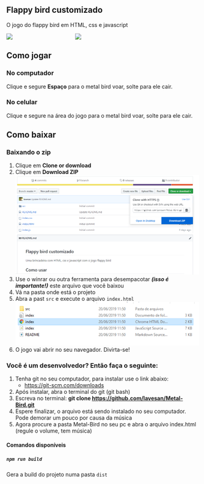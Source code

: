 ## Flappy bird customizado

O jogo do flappy bird em HTML, css e javascript

<div style="display: flex; flex-flow: row nowrap;">
   <img width="180" src="https://valderyportfolio.s3.amazonaws.com/projetos/metal-bird-mobile.jpeg" />
   <img width="180" src="https://valderyportfolio.s3.amazonaws.com/projetos/metal-bird-web.png" />
</div>

## Como jogar

### No computador
Clique e segure **Espaço** para o metal bird voar, solte para ele cair.

### No celular
Clique e segure na área do jogo para o metal bird voar, solte para ele cair.

## Como baixar

### Baixando o zip

1. Clique em **Clone or download** 
2. Clique em **Download ZIP**
![Imagem mostrando download do zip](./src/assets/metal-bird-screen-shot.png)
3. Use o winrar ou outra ferramenta para desempacotar ***(isso é importante!)*** este arquivo que você baixou
4. Vá na pasta onde está o projeto
5. Abra a past `src` e execute o arquivo `index.html`<br />
![Imagem mostrando o index.html](./src/assets/index.html-image.png)
6. O jogo vai abrir no seu navegador. Divirta-se!

### Você é um desenvolvedor? Então faça o seguinte:

1. Tenha git no seu computador, para instalar use o link abaixo:
    * https://git-scm.com/downloads
2. Após instalar, abra o terminal do git (git bash)
3. Escreva no terminal: **git clone https://github.com/lavesan/Metal-Bird.git**
4. Espere finalizar, o arquivo está sendo instalado no seu computador. Pode demorar um pouco por causa da música
5. Agora procure a pasta Metal-Bird no seu pc e abra o arquivo index.html (regule o volume, tem música)

#### Comandos disponíveis

##### `npm run build`

Gera a build do projeto numa pasta `dist`
